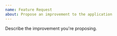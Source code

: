 ```yaml
---
name: Feature Request
about: Propose an improvement to the application
---
```


Describe the improvement you're proposing.
